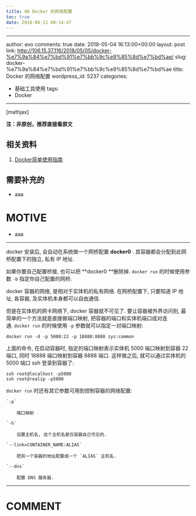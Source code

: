 ```yaml
---
title: 06 Docker 的网络配置
toc: true
date: 2018-06-11 08:14:47
---
```

---
author: evo
comments: true
date: 2018-05-04 16:13:00+00:00
layout: post
link: http://106.15.37.116/2018/05/05/docker-%e7%9a%84%e7%bd%91%e7%bb%9c%e9%85%8d%e7%bd%ae/
slug: docker-%e7%9a%84%e7%bd%91%e7%bb%9c%e9%85%8d%e7%bd%ae
title: Docker 的网络配置
wordpress_id: 5237
categories:
- 基础工具使用
tags:
- Docker
---

<!-- more -->

[mathjax]

**注：非原创，推荐直接看原文**


## 相关资料





 	
  1. [Docker简单使用指南](https://www.w3cschool.cn/use_docker/)




## 需要补充的





 	
  * aaa




# MOTIVE





 	
  * aaa





* * *



docker 安装后, 会自动在系统做一个网桥配置 **docker0** . 其容器都会分配到此网桥配置下的独立, 私有 IP 地址.

如果你要自己配置桥接, 也可以把 **docker0 **删除掉. `docker run` 的时候使用参数 `-b` 指定你自己配置的网桥.

docker 容器的网络, 是相对于实体机的私有网络. 在网桥配置下, 只要知道 IP 地址, 各容器, 及实体机本身都可以自由通信.

但是在实体机的网卡网络下, docker 容器就不可见了. 要让容器被外界访问到, 最简单的一个方法就是直接做端口映射, 把容器的端口和实体机端口成对连通. `docker run` 的时候使用 `-p` 参数就可以指定一对端口映射:

    
    docker run -d -p 5000:22 -p 18888:8888 zys:common
    


上面的命令, 在启动容器时, 指定的端口映射表示实体机 5000 端口映射到容器 22 端口, 同时 18888 端口映射到容器 8888 端口. 这样做之后, 就可以通过实体机的 5000 端口 ssh 登录到容器了:

    
    ssh root@localhost -p5000
    ssh root@realip -p5000
    


`docker run` 时还有其它参数可用到控制容器的网络配置:



 	`-p`

 	    端口映射

 	`-h`

 	    设置主机名, 这个主机名是仅容器自己可见的.

 	`--link=CONTAINER_NAME:ALIAS`

 	    把另一个容器的地址配置成一个 `ALIAS` 主机名.

 	`--dns`

 	    配置 DNS 服务器.
























* * *





# COMMENT



